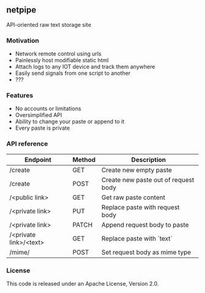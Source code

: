 ## netpipe

API-oriented raw text storage site

### Motivation
- Network remote control using urls
- Painlessly host modifiable static html
- Attach logs to any IOT device and track them anywhere
- Easily send signals from one script to another
- ???

### Features
- No accounts or limitations
- Oversimplified API
- Ability to change your paste or append to it
- Every paste is private

### API reference
Endpoint                 | Method | Description
-------------------------|--------|-------------------------------------
/create                  | GET    | Create new empty paste
/create                  | POST   | Create new paste out of request body
/<public link\>          | GET    | Get raw paste content
/<private link\>         | PUT    | Replace paste with request body
/<private link\>         | PATCH  | Append request body to paste
/<private link\>/<text\> | GET    | Replace paste with \`text\`
/mime/<private link>     | POST   | Set request body as mime type

### License
This code is released under an Apache License, Version 2.0.
